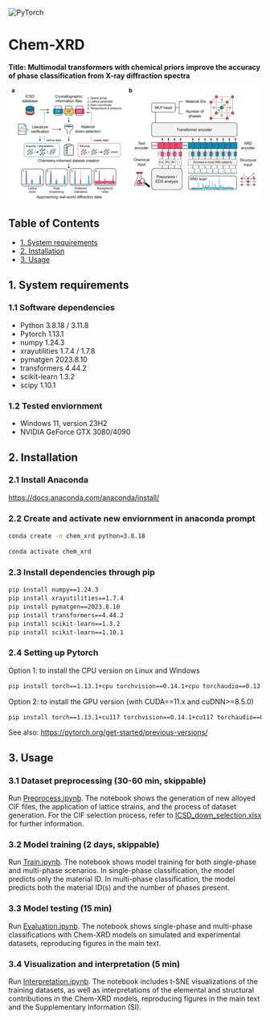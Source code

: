 ![PyTorch](https://img.shields.io/badge/PyTorch-%23EE4C2C.svg?style=for-the-badge&logo=PyTorch&logoColor=white)

# Chem-XRD

**Title: Multimodal transformers with chemical priors improve the accuracy of phase classification from X-ray diffraction spectra**

![alt text](https://github.com/PV-Lab/chem-xrd/blob/main/figure/Schematic.png?raw=true)

## Table of Contents

- [1. System requirements](#1.-system-requirements)
- [2. Installation](#2.-installation)
- [3. Usage](#3.-usage)

## 1. System requirements

### 1.1 Software dependencies
- Python	3.8.18 / 3.11.8
- Pytorch 1.13.1
- numpy	1.24.3
- xrayutilities	1.7.4 / 1.7.8
- pymatgen	2023.8.10
- transformers 4.44.2
- scikit-learn 1.3.2
- scipy 1.10.1

### 1.2 Tested enviornment
- Windows 11, version 23H2
- NVIDIA GeForce GTX 3080/4090

## 2. Installation

### 2.1 Install Anaconda
https://docs.anaconda.com/anaconda/install/

### 2.2 Create and activate new enviornment in anaconda prompt
```bash
conda create -n chem_xrd python=3.8.18
```
```bash
conda activate chem_xrd
```
### 2.3 Install dependencies through pip
```bash
pip install numpy==1.24.3
pip install xrayutilities==1.7.4
pip install pymatgen==2023.8.10
pip install transformers==4.44.2
pip install scikit-learn==1.3.2
pip install scikit-learn==1.10.1
```

### 2.4 Setting up Pytorch
Option 1: to install the CPU version on Linux and Windows
```bash
pip install torch==1.13.1+cpu torchvision==0.14.1+cpu torchaudio==0.13.1 --extra-index-url https://download.pytorch.org/whl/cpu
```
Option 2: to install the GPU version (with CUDA==11.x and cuDNN>=8.5.0)
```bash
pip install torch==1.13.1+cu117 torchvision==0.14.1+cu117 torchaudio==0.13.1 --extra-index-url https://download.pytorch.org/whl/cu117
```
See also: https://pytorch.org/get-started/previous-versions/

## 3. Usage

### 3.1 Dataset preprocessing (30-60 min, skippable)
Run [Preprocess.ipynb](Preprocess.ipynb).
The notebook shows the generation of new alloyed CIF files, the application of lattice strains, and the process of dataset generation.
For the CIF selection process, refer to [ICSD_down_selection.xlsx](ICSD_down_selection.xlsx) for further information.

### 3.2 Model training (2 days, skippable)
Run [Train.ipynb](Train.ipynb).
The notebook shows model training for both single-phase and multi-phase scenarios. In single-phase classification, the model predicts only the material ID. In multi-phase classification, the model predicts both the material ID(s) and the number of phases present.

### 3.3 Model testing (15 min)
Run [Evaluation.ipynb](Evaluation.ipynb).
The notebook shows single-phase and multi-phase classifications with Chem-XRD models on simulated and experimental datasets, reproducing figures in the main text.

### 3.4 Visualization and interpretation (5 min)
Run [Interpretation.ipynb](Interpretation.ipynb).
The notebook includes t-SNE visualizations of the training datasets, as well as interpretations of the elemental and structural contributions in the Chem-XRD models, reproducing figures in the main text and the Supplementary Information (SI).